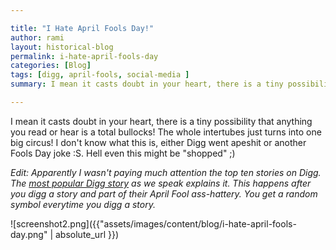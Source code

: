 ```yaml
---

title: "I Hate April Fools Day!"
author: rami
layout: historical-blog
permalink: i-hate-april-fools-day
categories: [Blog]
tags: [digg, april-fools, social-media ]
summary: I mean it casts doubt in your heart, there is a tiny possibility that anything you read or hear is a total bullocks! The whole intertubes just turns into one big circus! I don't know what this is, either Digg went apeshit or another Fools Day joke :S. Hell even this might be "shopped" ;)

---
```


I mean it casts doubt in your heart, there is a tiny possibility that anything you read or hear is a total bullocks! The whole intertubes just turns into one big circus! I don't know what this is, either Digg went apeshit or another Fools Day joke :S. Hell even this might be "shopped" ;)

_Edit: Apparently I wasn't paying much attention the top ten stories on Digg. The [most popular Digg story](http://bendosphere.blogspot.com/2008/04/diggs-april-fools-day-joke.html) as we speak explains it. This happens after you digg a story and part of their April Fool ass-hattery. You get a random symbol everytime you digg a story._

![screenshot2.png]({{"assets/images/content/blog/i-hate-april-fools-day.png" | absolute_url }})

